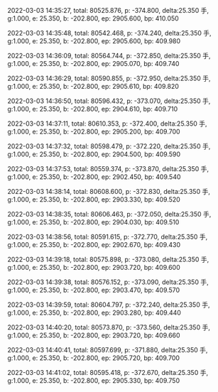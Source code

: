 2022-03-03 14:35:27, total: 80525.876, p: -374.800, delta:25.350 手, g:1.000, e: 25.350, b: -202.800, ep: 2905.600, bp: 410.050

2022-03-03 14:35:48, total: 80542.468, p: -374.240, delta:25.350 手, g:1.000, e: 25.350, b: -202.800, ep: 2905.600, bp: 409.980

2022-03-03 14:36:09, total: 80564.744, p: -372.850, delta:25.350 手, g:1.000, e: 25.350, b: -202.800, ep: 2905.070, bp: 409.740

2022-03-03 14:36:29, total: 80590.855, p: -372.950, delta:25.350 手, g:1.000, e: 25.350, b: -202.800, ep: 2905.610, bp: 409.820

2022-03-03 14:36:50, total: 80596.432, p: -373.070, delta:25.350 手, g:1.000, e: 25.350, b: -202.800, ep: 2904.610, bp: 409.710

2022-03-03 14:37:11, total: 80610.353, p: -372.400, delta:25.350 手, g:1.000, e: 25.350, b: -202.800, ep: 2905.200, bp: 409.700

2022-03-03 14:37:32, total: 80598.479, p: -372.220, delta:25.350 手, g:1.000, e: 25.350, b: -202.800, ep: 2904.500, bp: 409.590

2022-03-03 14:37:53, total: 80559.374, p: -373.870, delta:25.350 手, g:1.000, e: 25.350, b: -202.800, ep: 2902.450, bp: 409.540

2022-03-03 14:38:14, total: 80608.600, p: -372.830, delta:25.350 手, g:1.000, e: 25.350, b: -202.800, ep: 2903.330, bp: 409.520

2022-03-03 14:38:35, total: 80606.463, p: -372.050, delta:25.350 手, g:1.000, e: 25.350, b: -202.800, ep: 2904.030, bp: 409.510

2022-03-03 14:38:56, total: 80591.615, p: -372.770, delta:25.350 手, g:1.000, e: 25.350, b: -202.800, ep: 2902.670, bp: 409.430

2022-03-03 14:39:18, total: 80575.898, p: -373.080, delta:25.350 手, g:1.000, e: 25.350, b: -202.800, ep: 2903.720, bp: 409.600

2022-03-03 14:39:38, total: 80576.152, p: -373.090, delta:25.350 手, g:1.000, e: 25.350, b: -202.800, ep: 2903.470, bp: 409.570

2022-03-03 14:39:59, total: 80604.797, p: -372.240, delta:25.350 手, g:1.000, e: 25.350, b: -202.800, ep: 2903.280, bp: 409.440

2022-03-03 14:40:20, total: 80573.870, p: -373.560, delta:25.350 手, g:1.000, e: 25.350, b: -202.800, ep: 2903.720, bp: 409.660

2022-03-03 14:40:41, total: 80597.699, p: -371.880, delta:25.350 手, g:1.000, e: 25.350, b: -202.800, ep: 2905.720, bp: 409.700

2022-03-03 14:41:02, total: 80595.418, p: -372.670, delta:25.350 手, g:1.000, e: 25.350, b: -202.800, ep: 2905.330, bp: 409.750